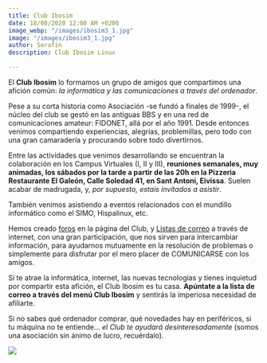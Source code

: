 ```yaml
---
title: Club Ibosim
date: 18/08/2020 12:00 AM +0200
image_webp: "/images/ibosim3_1.jpg"
image: "/images/ibosim3_1.jpg"
author: Serafin
description: Club Ibosim Linux

---
```

El **Club Ibosim** lo formamos un grupo de amigos que compartimos una afición común: _la informática y las comunicaciones a través del ordenador_.

Pese a su corta historia como Asociación -se fundó a finales de 1999-, el núcleo del club se gestó en las antiguas BBS y en una red de comunicaciones amateur: FIDONET, allá por el año 1991. Desde entonces venimos compartiendo experiencias, alegrías, problemillas, pero todo con una gran camaradería y procurando sobre todo divertirnos.

Entre las actividades que venimos desarrollando se encuentran la colaboración en los Campus Virtuales (I, II y III), **reuniones semanales, muy animadas, los sábados por la tarde a partir de las 20h en la Pizzeria Restaurante El Galeón, Calle Soledad 41, en Sant Antoni, Eivissa**. Suelen acabar de madrugada, y, _por supuesto, estais invitados a asistir_.

También venimos asistiendo a eventos relacionados con el mundillo informático como el SIMO, Hispalinux, etc.

Hemos creado [foros](http://www.clubibosim.org/smf) en la página del Club, y [Listas de correo](http://www.clubibosim.org/mailman/listinfo/club_clubibosim.org) a través de internet, con una gran participación, que nos sirven para intercambiar información, para ayudarnos mutuamente en la resolución de problemas o simplemente para disfrutar por el mero placer de COMUNICARSE con los amigos.

Si te atrae la informática, internet, las nuevas tecnologías y tienes inquietud por compartir esta afición, el Club Ibosim es tu casa. **Apúntate a la lista de correo a través del menú Club Ibosim** y sentirás la imperiosa necesidad de afiliarte.

Si no sabes qué ordenador comprar, qué novedades hay en periféricos, si tu máquina no te entiende… _el Club te ayudará desinteresadamente_ (somos una asociación sin ánimo de lucro, recuérdalo).

![](/images/logclub.gif)